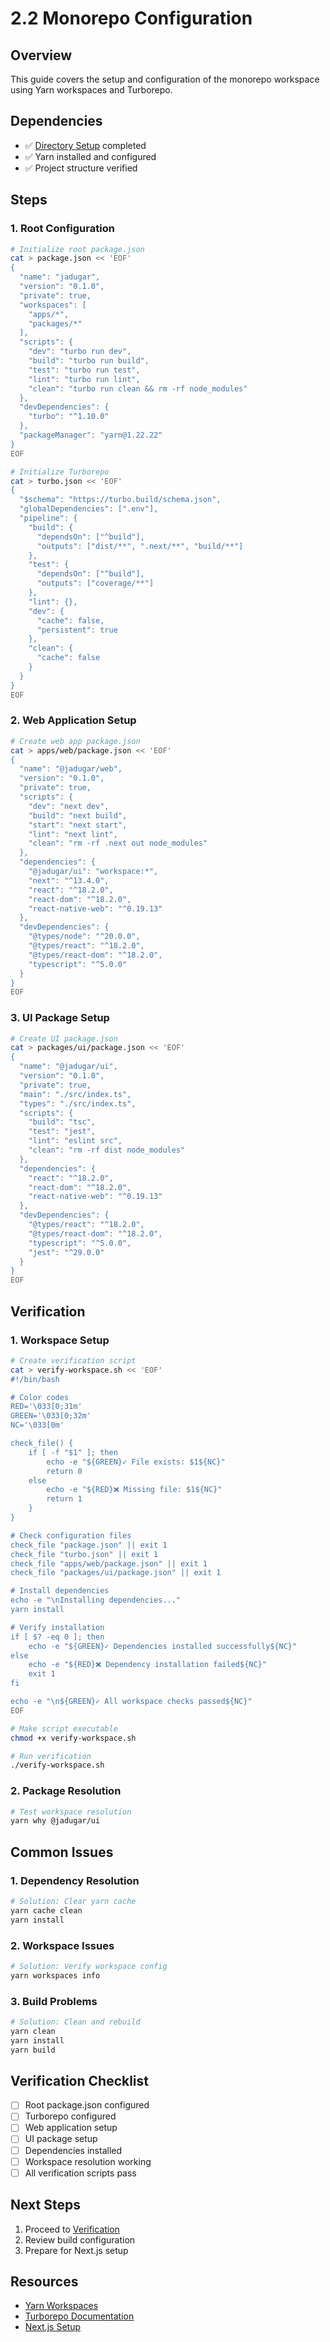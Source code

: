 # 2.2 Monorepo Configuration

## Overview
This guide covers the setup and configuration of the monorepo workspace using Yarn workspaces and Turborepo.

## Dependencies
- ✅ [Directory Setup](1-directories.md) completed
- ✅ Yarn installed and configured
- ✅ Project structure verified

## Steps

### 1. Root Configuration
```bash
# Initialize root package.json
cat > package.json << 'EOF'
{
  "name": "jadugar",
  "version": "0.1.0",
  "private": true,
  "workspaces": [
    "apps/*",
    "packages/*"
  ],
  "scripts": {
    "dev": "turbo run dev",
    "build": "turbo run build",
    "test": "turbo run test",
    "lint": "turbo run lint",
    "clean": "turbo run clean && rm -rf node_modules"
  },
  "devDependencies": {
    "turbo": "^1.10.0"
  },
  "packageManager": "yarn@1.22.22"
}
EOF

# Initialize Turborepo
cat > turbo.json << 'EOF'
{
  "$schema": "https://turbo.build/schema.json",
  "globalDependencies": [".env"],
  "pipeline": {
    "build": {
      "dependsOn": ["^build"],
      "outputs": ["dist/**", ".next/**", "build/**"]
    },
    "test": {
      "dependsOn": ["^build"],
      "outputs": ["coverage/**"]
    },
    "lint": {},
    "dev": {
      "cache": false,
      "persistent": true
    },
    "clean": {
      "cache": false
    }
  }
}
EOF
```

### 2. Web Application Setup
```bash
# Create web app package.json
cat > apps/web/package.json << 'EOF'
{
  "name": "@jadugar/web",
  "version": "0.1.0",
  "private": true,
  "scripts": {
    "dev": "next dev",
    "build": "next build",
    "start": "next start",
    "lint": "next lint",
    "clean": "rm -rf .next out node_modules"
  },
  "dependencies": {
    "@jadugar/ui": "workspace:*",
    "next": "^13.4.0",
    "react": "^18.2.0",
    "react-dom": "^18.2.0",
    "react-native-web": "^0.19.13"
  },
  "devDependencies": {
    "@types/node": "^20.0.0",
    "@types/react": "^18.2.0",
    "@types/react-dom": "^18.2.0",
    "typescript": "^5.0.0"
  }
}
EOF
```

### 3. UI Package Setup
```bash
# Create UI package.json
cat > packages/ui/package.json << 'EOF'
{
  "name": "@jadugar/ui",
  "version": "0.1.0",
  "private": true,
  "main": "./src/index.ts",
  "types": "./src/index.ts",
  "scripts": {
    "build": "tsc",
    "test": "jest",
    "lint": "eslint src",
    "clean": "rm -rf dist node_modules"
  },
  "dependencies": {
    "react": "^18.2.0",
    "react-dom": "^18.2.0",
    "react-native-web": "^0.19.13"
  },
  "devDependencies": {
    "@types/react": "^18.2.0",
    "@types/react-dom": "^18.2.0",
    "typescript": "^5.0.0",
    "jest": "^29.0.0"
  }
}
EOF
```

## Verification

### 1. Workspace Setup
```bash
# Create verification script
cat > verify-workspace.sh << 'EOF'
#!/bin/bash

# Color codes
RED='\033[0;31m'
GREEN='\033[0;32m'
NC='\033[0m'

check_file() {
    if [ -f "$1" ]; then
        echo -e "${GREEN}✓ File exists: $1${NC}"
        return 0
    else
        echo -e "${RED}❌ Missing file: $1${NC}"
        return 1
    }
}

# Check configuration files
check_file "package.json" || exit 1
check_file "turbo.json" || exit 1
check_file "apps/web/package.json" || exit 1
check_file "packages/ui/package.json" || exit 1

# Install dependencies
echo -e "\nInstalling dependencies..."
yarn install

# Verify installation
if [ $? -eq 0 ]; then
    echo -e "${GREEN}✓ Dependencies installed successfully${NC}"
else
    echo -e "${RED}❌ Dependency installation failed${NC}"
    exit 1
fi

echo -e "\n${GREEN}✓ All workspace checks passed${NC}"
EOF

# Make script executable
chmod +x verify-workspace.sh

# Run verification
./verify-workspace.sh
```

### 2. Package Resolution
```bash
# Test workspace resolution
yarn why @jadugar/ui
```

## Common Issues

### 1. Dependency Resolution
```bash
# Solution: Clear yarn cache
yarn cache clean
yarn install
```

### 2. Workspace Issues
```bash
# Solution: Verify workspace config
yarn workspaces info
```

### 3. Build Problems
```bash
# Solution: Clean and rebuild
yarn clean
yarn install
yarn build
```

## Verification Checklist
- [ ] Root package.json configured
- [ ] Turborepo configured
- [ ] Web application setup
- [ ] UI package setup
- [ ] Dependencies installed
- [ ] Workspace resolution working
- [ ] All verification scripts pass

## Next Steps
1. Proceed to [Verification](3-verification.md)
2. Review build configuration
3. Prepare for Next.js setup

## Resources
- [Yarn Workspaces](https://classic.yarnpkg.com/lang/en/docs/workspaces/)
- [Turborepo Documentation](https://turbo.build/repo/docs)
- [Next.js Setup](https://nextjs.org/docs/getting-started)
